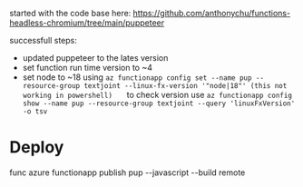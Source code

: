 started with the code base here: https://github.com/anthonychu/functions-headless-chromium/tree/main/puppeteer

successfull steps:

* updated puppeteer to the lates version
* set function run time version to ~4
* set node to ~18 using `az functionapp config set --name pup --resource-group textjoint --linux-fx-version '"node|18"' (this not working in powershell)   ` to check version use `az functionapp config show --name pup --resource-group textjoint --query 'linuxFxVersion' -o tsv`


# Deploy

func azure functionapp publish pup --javascript --build remote